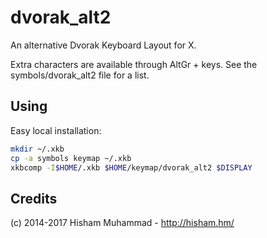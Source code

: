 dvorak_alt2
===========

An alternative Dvorak Keyboard Layout for X.

Extra characters are available through AltGr + keys.
See the symbols/dvorak_alt2 file for a list.

Using
-----

Easy local installation:

```bash
mkdir ~/.xkb
cp -a symbols keymap ~/.xkb
xkbcomp -I$HOME/.xkb $HOME/keymap/dvorak_alt2 $DISPLAY
```

Credits
-------

(c) 2014-2017 Hisham Muhammad - http://hisham.hm/


